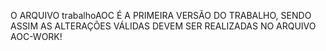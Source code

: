 O ARQUIVO trabalhoAOC É A PRIMEIRA VERSÃO DO TRABALHO, SENDO ASSIM AS ALTERAÇÕES VÁLIDAS DEVEM SER REALIZADAS NO ARQUIVO AOC-WORK!